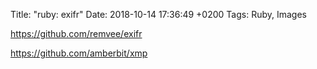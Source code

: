 Title:  "ruby: exifr"
Date:   2018-10-14 17:36:49 +0200
Tags: Ruby, Images


<https://github.com/remvee/exifr>

<https://github.com/amberbit/xmp>
